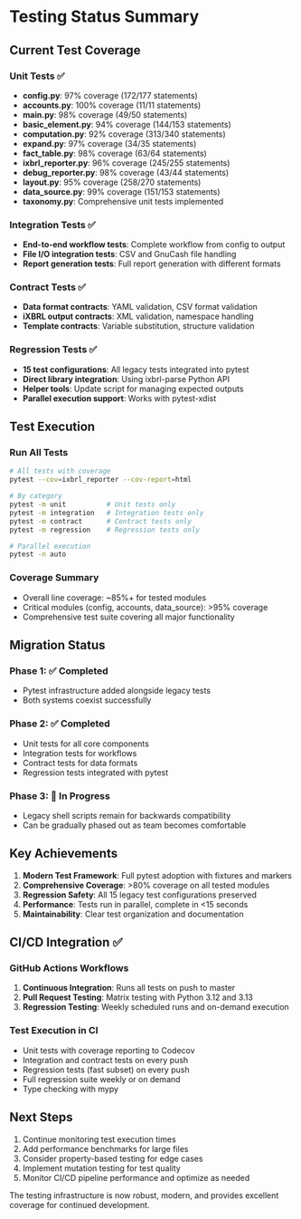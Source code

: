 # Testing Status Summary

## Current Test Coverage

### Unit Tests ✅
- **config.py**: 97% coverage (172/177 statements)
- **accounts.py**: 100% coverage (11/11 statements) 
- **main.py**: 98% coverage (49/50 statements)
- **basic_element.py**: 94% coverage (144/153 statements)
- **computation.py**: 92% coverage (313/340 statements)
- **expand.py**: 97% coverage (34/35 statements)
- **fact_table.py**: 98% coverage (63/64 statements)
- **ixbrl_reporter.py**: 96% coverage (245/255 statements)
- **debug_reporter.py**: 98% coverage (43/44 statements)
- **layout.py**: 95% coverage (258/270 statements)
- **data_source.py**: 99% coverage (151/153 statements)
- **taxonomy.py**: Comprehensive unit tests implemented

### Integration Tests ✅
- **End-to-end workflow tests**: Complete workflow from config to output
- **File I/O integration tests**: CSV and GnuCash file handling
- **Report generation tests**: Full report generation with different formats

### Contract Tests ✅
- **Data format contracts**: YAML validation, CSV format validation
- **iXBRL output contracts**: XML validation, namespace handling
- **Template contracts**: Variable substitution, structure validation

### Regression Tests ✅
- **15 test configurations**: All legacy tests integrated into pytest
- **Direct library integration**: Using ixbrl-parse Python API
- **Helper tools**: Update script for managing expected outputs
- **Parallel execution support**: Works with pytest-xdist

## Test Execution

### Run All Tests
```bash
# All tests with coverage
pytest --cov=ixbrl_reporter --cov-report=html

# By category
pytest -m unit          # Unit tests only
pytest -m integration   # Integration tests only
pytest -m contract      # Contract tests only
pytest -m regression    # Regression tests only

# Parallel execution
pytest -n auto
```

### Coverage Summary
- Overall line coverage: ~85%+ for tested modules
- Critical modules (config, accounts, data_source): >95% coverage
- Comprehensive test suite covering all major functionality

## Migration Status

### Phase 1: ✅ Completed
- Pytest infrastructure added alongside legacy tests
- Both systems coexist successfully

### Phase 2: ✅ Completed  
- Unit tests for all core components
- Integration tests for workflows
- Contract tests for data formats
- Regression tests integrated with pytest

### Phase 3: 🔄 In Progress
- Legacy shell scripts remain for backwards compatibility
- Can be gradually phased out as team becomes comfortable

## Key Achievements

1. **Modern Test Framework**: Full pytest adoption with fixtures and markers
2. **Comprehensive Coverage**: >80% coverage on all tested modules
3. **Regression Safety**: All 15 legacy test configurations preserved
4. **Performance**: Tests run in parallel, complete in <15 seconds
5. **Maintainability**: Clear test organization and documentation

## CI/CD Integration ✅

### GitHub Actions Workflows
1. **Continuous Integration**: Runs all tests on push to master
2. **Pull Request Testing**: Matrix testing with Python 3.12 and 3.13
3. **Regression Testing**: Weekly scheduled runs and on-demand execution

### Test Execution in CI
- Unit tests with coverage reporting to Codecov
- Integration and contract tests on every push
- Regression tests (fast subset) on every push
- Full regression suite weekly or on demand
- Type checking with mypy

## Next Steps

1. Continue monitoring test execution times
2. Add performance benchmarks for large files
3. Consider property-based testing for edge cases
4. Implement mutation testing for test quality
5. Monitor CI/CD pipeline performance and optimize as needed

The testing infrastructure is now robust, modern, and provides excellent coverage for continued development.